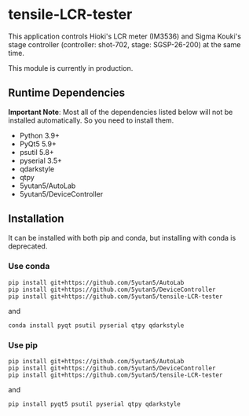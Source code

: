 # tensile-LCR-tester
This application controls Hioki's LCR meter (IM3536) and Sigma Kouki's stage controller (controller: shot-702, stage: SGSP-26-200) at the same time.

This module is currently in production.

## Runtime Dependencies

**Important Note**: Most all of the dependencies listed below will not be installed automatically. So you need to install them.

- Python 3.9+
- PyQt5 5.9+
- psutil 5.8+
- pyserial 3.5+
- qdarkstyle
- qtpy
- 5yutan5/AutoLab
- 5yutan5/DeviceController

## Installation

It can be installed with both pip and conda, but installing with conda is deprecated.

### Use conda

```
pip install git+https://github.com/5yutan5/AutoLab
pip install git+https://github.com/5yutan5/DeviceController
pip install git+https://github.com/5yutan5/tensile-LCR-tester
```
and
```
conda install pyqt psutil pyserial qtpy qdarkstyle
```

### Use pip

```
pip install git+https://github.com/5yutan5/AutoLab
pip install git+https://github.com/5yutan5/DeviceController
pip install git+https://github.com/5yutan5/tensile-LCR-tester
```
and
```
pip install pyqt5 psutil pyserial qtpy qdarkstyle
```
